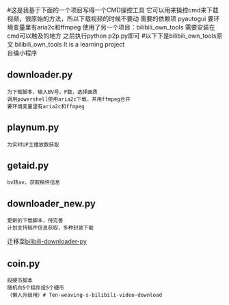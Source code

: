 #这是我基于下面的一个项目写得一个CMD操控工具
它可以用来操控cmd来下载视频，很原始的方法，所以下载视频的时候不要动
    需要的依赖项
    pyautogui
    要环境变量里有aria2c和ffmpeg
    使用了另一个项目：bilibili_own_tools
    需要安装在cmd可以触及的地方
    之后执行python p2p.py即可
#以下下是bilibili_own_tools原文
bilibili_own_tools
It is a learning project<br>
自编小程序<br>
## downloader.py
    为下载脚本，输入BV号，P数，选择画质
    调用powershell使用aria2c下载，并用ffmpeg合并 
    要环境变量里有aria2c和ffmpeg
## playnum.py
    为实时UP主播放数获取
## getaid.py
    bv转av，获取稿件信息
## downloader_new.py
    更新的下载脚本，待完善
    计划支持稿件信息获取，多种封装下载
迁移至[bilibili-downloader-py](https://github.com/Daniel2022/bilibili-downloader-py)
## coin.py
    投硬币脚本
    随机向5个稿件投5个硬币
    （懒人升级用）# Ten-weaving-s-bilibili-video-download

